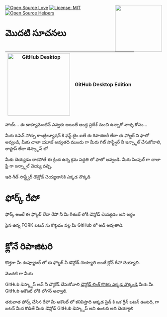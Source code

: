[![Open Source Love](https://badges.frapsoft.com/os/v1/open-source.svg?v=103)](https://github.com/ellerbrock/open-source-badges/)
[<img align="right" width="150" src="https://firstcontributions.github.io/assets/gui-tool-tutorials/github-desktop-tutorial/join-slack-team.png">](https://join.slack.com/t/firstcontributors/shared_invite/zt-1hg51qkgm-Xc7HxhsiPYNN3ofX2_I8FA)
[![License: MIT](https://img.shields.io/badge/License-MIT-green.svg)](https://opensource.org/licenses/MIT)
[![Open Source Helpers](https://www.codetriage.com/roshanjossey/first-contributions/badges/users.svg)](https://www.codetriage.com/roshanjossey/first-contributions)

# మొదటి సూచనలు


| <img alt="GitHub Desktop" src="https://desktop.github.com/images/desktop-icon.svg" width="200"> | GitHub Desktop Edition |
| ----------------------------------------------------------------------------------------------- | ---------------------- |

హాయ్... ఈ డాక్యూమెంటిన్ ఎవ్వరు అయితే ఆంధ్ర ప్రదేశ్ నుంచి ఉన్నారో వాళ్ళ కోసం...

మీరు ఓపెన్ సోర్సు కాంట్రిబ్యూషన్ కి ఫస్ట్ టైం ఐతే ఈ రిపాజిటరీ లేదా ఈ ఫోల్డర్ ని ఫాలో అవ్వండి, మీకు చాలా యూజ్ అవ్వతది ముందు గా మీరు గిట్ సాఫ్ట్వేర్ నీ ఇన్స్టాల్ చేసుకోవాలి, లాప్టాప్ లేదా డెస్క్టాప్ లో

మీకు చెయ్యడం రాకపోతే ఈ క్రింద ఉన్న క్రమ పద్ధతి లో ఫాలో అవ్వండి. మీరు సింపుల్ గా చాలా ఫ్రీ గా ఇన్స్టాల్ చెయ్య వచ్చి.

ఇది గీత్ సాఫ్ట్వేర్ డౌన్లోడ్ చెయ్యడానికి ఎక్కడ నొక్కడి

# ఫోర్క్ రేపో

ఫోర్క్ అంటే ఈ ఫోల్డర్ లేదా రేపో నీ మీ గీతుబ్ లోకి డౌన్లోడ్ చెయ్యడం అని అర్థం

పైన ఉన్న FORK బటన్ ను కొట్టడం వల్ల  మీ GitHub లో అడ్ అవుతాది.


# క్లోనే రిపాజిటరి

కొత్తగా మీ కంప్యూటర్ లో ఈ ఫోల్డర్ నీ డౌన్లోడ్ చెయ్యాలి అంటే  క్లోన్ రేపో చెయ్యాలి.

మొదటి గా మీరు

GitHub డెస్క్టాప్ ఆప్ నీ డౌన్లోడ్ చేసుకోవాలి [డౌన్లోడ్ లింక్ కొరకు ఎక్కడ నొక్కండి](https://central.github.com/deployments/desktop/desktop/latest/win32)
మీరు మీ GitHub అకౌంట్ లోకి లోగన్ అవ్వాలి.

తరువాత
ఫోర్క్ చేసిన రేపో మీ అకౌంట్ లో కనిపిస్తాది అక్కడ సైడ్ కి ఒక గ్రీన్ బటన్ ఉంటది, గా బటన్ మీద కొడితే మీకు డౌన్లోడ్ GitHub డెస్క్టాప్ అని ఉంటది అది చెయ్యాలి
